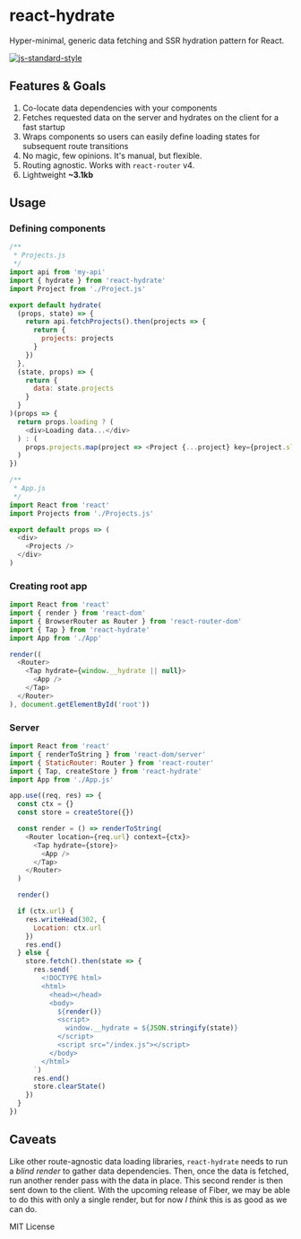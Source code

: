 # react-hydrate
Hyper-minimal, generic data fetching and SSR hydration pattern for React.

[![js-standard-style](https://cdn.rawgit.com/feross/standard/master/badge.svg)](http://standardjs.com)

## Features & Goals
1. Co-locate data dependencies with your components
2. Fetches requested data on the server and hydrates on the client for a fast startup
3. Wraps components so users can easily define loading states for subsequent route transitions
4. No magic, few opinions. It's manual, but flexible.
5. Routing agnostic. Works with `react-router` v4.
6. Lightweight **~3.1kb**

## Usage
### Defining components
```javascript
/**
 * Projects.js
 */
import api from 'my-api'
import { hydrate } from 'react-hydrate'
import Project from './Project.js'

export default hydrate(
  (props, state) => {
    return api.fetchProjects().then(projects => {
      return {
        projects: projects
      }
    })
  },
  (state, props) => {
    return {
      data: state.projects
    }
  }
)(props => {
  return props.loading ? (
    <div>Loading data...</div>
  ) : (
    props.projects.map(project => <Project {...project} key={project.slug}>)
  )
})
```

```javascript
/**
 * App.js
 */
import React from 'react'
import Projects from './Projects.js'

export default props => (
  <div>
    <Projects />
  </div>
)
```

### Creating root app
```javascript
import React from 'react'
import { render } from 'react-dom'
import { BrowserRouter as Router } from 'react-router-dom'
import { Tap } from 'react-hydrate'
import App from './App'

render((
  <Router>
    <Tap hydrate={window.__hydrate || null}>
      <App />
    </Tap>
  </Router>
), document.getElementById('root'))
```

### Server
```javascript
import React from 'react'
import { renderToString } from 'react-dom/server'
import { StaticRouter: Router } from 'react-router'
import { Tap, createStore } from 'react-hydrate'
import App from './App.js'

app.use((req, res) => {
  const ctx = {}
  const store = createStore({})

  const render = () => renderToString(
    <Router location={req.url} context={ctx}>
      <Tap hydrate={store}>
        <App />
      </Tap>
    </Router>
  )

  render()

  if (ctx.url) {
    res.writeHead(302, {
      Location: ctx.url
    })
    res.end()
  } else {
    store.fetch().then(state => {
      res.send(`
        <!DOCTYPE html>
        <html>
          <head></head>
          <body>
            ${render()}
            <script>
              window.__hydrate = ${JSON.stringify(state)}
            </script>
            <script src="/index.js"></script>
          </body>
        </html>
      `)
      res.end()
      store.clearState()
    })
  }
})
```

## Caveats
Like other route-agnostic data loading libraries, `react-hydrate` needs to run a *blind render* to gather data dependencies. Then, once the data is fetched, run another render pass with the data in place. This second render is then sent down to the client. With the upcoming release of Fiber, we may be able to do this with only a single render, but for now *I think* this is as good as we can do.

MIT License
